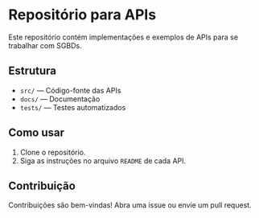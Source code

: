 # Repositório para APIs

Este repositório contém implementações e exemplos de APIs para se trabalhar com SGBDs.

## Estrutura

- `src/` — Código-fonte das APIs
- `docs/` — Documentação
- `tests/` — Testes automatizados

## Como usar

1. Clone o repositório.
2. Siga as instruções no arquivo `README` de cada API.

## Contribuição

Contribuições são bem-vindas! Abra uma issue ou envie um pull request.
